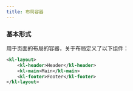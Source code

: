 ```yaml
---
title: 布局容器
---
```


<!-- demo_start -->
### 基本形式
用于页面的布局的容器，关于布局定义了以下组件：
<!-- <kl-layout> 布局容器,<kl-main> 主页面,<kl-aside> 侧边栏,<kl-header> 头部,<kl-footer> 尾部。 -->

<div class="m-example"></div>
<style>
    .m-example .kl-main { line-height: 160px; }
</style>

```xml
<kl-layout>
    <kl-header>Header</kl-header>
    <kl-main>Main</kl-main>
    <kl-footer>Footer</kl-footer>
</kl-layout>
```
<!-- demo_end -->
